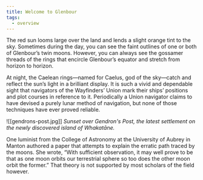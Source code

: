 ```yaml
---
title: Welcome to Glenbour
tags:
  - overview
---
```

The red sun looms large over the land and lends a slight orange tint to the sky. Sometimes during the day, you can see the faint outlines of one or both of Glenbour’s twin moons. However, you can always see the gossamer threads of the rings that encircle Glenbour’s equator and stretch from horizon to horizon.

At night, the Caelean rings—named for Caelus, god of the sky—catch and reflect the sun’s light in a brilliant display. It is such a vivid and dependable sight that navigators of the Wayfinders’ Union mark their ships’ positions and plot courses in reference to it. Periodically a Union navigator claims to have devised a purely lunar method of navigation, but none of those techniques have ever proved reliable. 

![[gendrons-post.jpg]]
*Sunset over Gendron's Post, the latest settlement
on the newly discovered island of Whakatāne.*

One luminist from the College of Astronomy at the University of Aubrey in Manton authored a paper that attempts to explain the erratic path traced by the moons. She wrote, “With sufficient observation, it may well prove to be that as one moon orbits our terrestrial sphere so too does the other moon orbit the former.” That theory is not supported by most scholars of the field however.